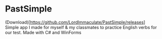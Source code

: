 # PastSimple
(Download)[https://github.com/LordImmaculate/PastSimple/releases]
Simple app I made for myself & my classmates to practice English verbs for our test.
Made with C# and WinForms
